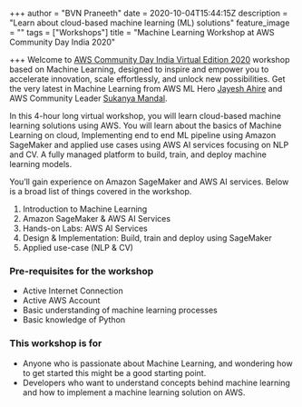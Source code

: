 +++
author = "BVN Praneeth"
date = 2020-10-04T15:44:15Z
description = "Learn about cloud-based machine learning (ML) solutions"
feature_image = ""
tags = ["Workshops"]
title = "Machine Learning Workshop at AWS Community Day India 2020"

+++
Welcome to [AWS Community Day India Virtual Edition 2020](https://communityday.awsug.in/) workshop based on Machine Learning, designed to inspire and empower you to accelerate innovation, scale effortlessly, and unlock new possibilities. Get the very latest in Machine Learning from AWS ML Hero [Jayesh Ahire](https://www.linkedin.com/in/jayesh-ahire/) and AWS Community Leader [Sukanya Mandal](https://www.linkedin.com/in/sukanyamandal).

In this 4-hour long virtual workshop, you will learn cloud-based machine learning solutions using AWS. You will learn about the basics of Machine Learning on cloud, Implementing end to end ML pipeline using Amazon SageMaker and applied use cases using AWS AI services focusing on NLP and CV. A fully managed platform to build, train, and deploy machine learning models.

You’ll gain experience on Amazon SageMaker and AWS AI services. Below is a broad list of things covered in the workshop.

1. Introduction to Machine Learning
2. Amazon SageMaker & AWS AI Services
3. Hands-on Labs: AWS AI Services
4. Design & Implementation: Build, train and deploy using SageMaker 
5. Applied use-case (NLP & CV)

### Pre-requisites for the workshop

* Active Internet Connection
* Active AWS Account
* Basic understanding of machine learning processes
* Basic knowledge of Python

### This workshop is for

* Anyone who is passionate about Machine Learning, and wondering how to get started this might be a good starting point.
* Developers who want to understand concepts behind machine learning and how to implement a machine learning solution on AWS.